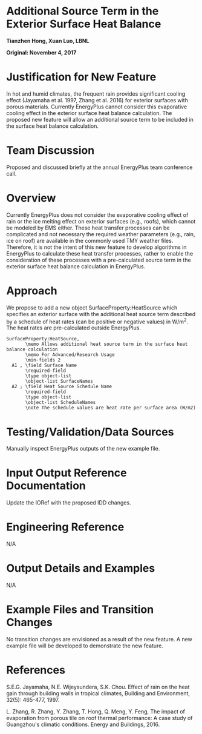 Additional Source Term in the Exterior Surface Heat Balance
================
**Tianzhen Hong, Xuan Luo, LBNL**

**Original: November 4, 2017**

# Justification for New Feature 

In hot and humid climates, the frequent rain provides significant cooling effect (Jayamaha et al. 1997, Zhang et al. 2016) for exterior surfaces with porous materials. Currently EnergyPlus cannot consider this evaporative cooling effect in the exterior surface heat balance calculation. The proposed new feature will allow an additional source term to be included in the surface heat balance calculation.

# Team Discussion

Proposed and discussed briefly at the annual EnergyPlus team conference call.

# Overview 

Currently EnergyPlus does not consider the evaporative cooling effect of rain or the ice melting effect on exterior surfaces (e.g., roofs), which cannot be modeled by EMS either. These heat transfer processes can be complicated and not necessary the required weather parameters (e.g., rain, ice on roof) are available in the commonly used TMY weather files. Therefore, it is not the intent of this new feature to develop algorithms in EnergyPlus to calculate these heat transfer processes, rather to enable the consideration of these processes with a pre-calculated source term in the exterior surface heat balance calculation in EnergyPlus.

# Approach

We propose to add a new object SurfaceProperty:HeatSource which specifies an exterior surface with the additional heat source term described by a schedule of heat rates (can be positive or negative values) in W/m<sup>2</sup>. The heat rates are pre-calculated outside EnergyPlus.
	
	SurfaceProperty:HeatSource,
	       \memo Allows additional heat source term in the surface heat balance calculation
	       \memo For Advanced/Research Usage
	       \min-fields 2
	  A1 , \field Surface Name
	       \required-field
	       \type object-list
	       \object-list SurfaceNames
	  A2 ; \field Heat Source Schedule Name
	       \required-field
	       \type object-list
	       \object-list ScheduleNames
	       \note The schedule values are heat rate per surface area (W/m2)

# Testing/Validation/Data Sources

Manually inspect EnergyPlus outputs of the new example file. 

# Input Output Reference Documentation

Update the IORef with the proposed IDD changes.

# Engineering Reference

N/A

# Output Details and Examples

N/A

# Example Files and Transition Changes

No transition changes are envisioned as a result of the new feature. A new example file will be developed to demonstrate the new feature.

# References

S.E.G. Jayamaha, N.E. Wijeysundera, S.K. Chou. Effect of rain on the heat gain through building walls in tropical climates, Building and Environment, 32(5): 465-477, 1997.

L. Zhang, R. Zhang, Y. Zhang, T. Hong, Q. Meng, Y. Feng, The impact of evaporation from porous tile on roof thermal performance: A case study of Guangzhou's climatic conditions. Energy and Buildings, 2016.

